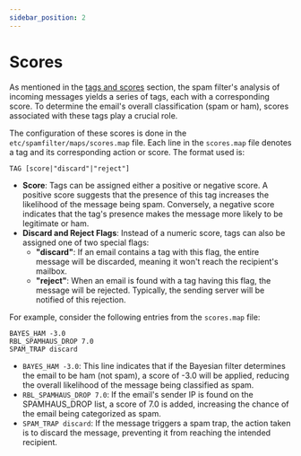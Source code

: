 ```yaml
---
sidebar_position: 2
---
```


# Scores

As mentioned in the [tags and scores](/TODO) section, the spam filter's analysis of incoming messages yields a series of tags, each with a corresponding score. To determine the email's overall classification (spam or ham), scores associated with these tags play a crucial role.

The configuration of these scores is done in the `etc/spamfilter/maps/scores.map` file. Each line in the `scores.map` file denotes a tag and its corresponding action or score. The format used is:

```
TAG [score|"discard"|"reject"]
```

- **Score**: Tags can be assigned either a positive or negative score. A positive score suggests that the presence of this tag increases the likelihood of the message being spam. Conversely, a negative score indicates that the tag's presence makes the message more likely to be legitimate or ham.
- **Discard and Reject Flags**: Instead of a numeric score, tags can also be assigned one of two special flags:
   - **"discard"**: If an email contains a tag with this flag, the entire message will be discarded, meaning it won't reach the recipient's mailbox.
   - **"reject"**: When an email is found with a tag having this flag, the message will be rejected. Typically, the sending server will be notified of this rejection.

For example, consider the following entries from the `scores.map` file:

```
BAYES_HAM -3.0
RBL_SPAMHAUS_DROP 7.0
SPAM_TRAP discard
```

- `BAYES_HAM -3.0`: This line indicates that if the Bayesian filter determines the email to be ham (not spam), a score of -3.0 will be applied, reducing the overall likelihood of the message being classified as spam.
- `RBL_SPAMHAUS_DROP 7.0`: If the email's sender IP is found on the SPAMHAUS_DROP list, a score of 7.0 is added, increasing the chance of the email being categorized as spam.
- `SPAM_TRAP discard`: If the message triggers a spam trap, the action taken is to discard the message, preventing it from reaching the intended recipient.

